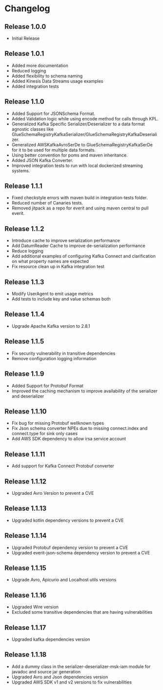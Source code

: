 # Changelog
## Release 1.0.0
* Initial Release

## Release 1.0.1
* Added more documentation
* Reduced logging
* Added flexibility to schema naming
* Added Kinesis Data Streams usage examples
* Added integration tests

## Release 1.1.0
* Added Support for JSONSchema Format.
* Added Validation logic while using encode method for calls through KPL.
* Generalized Kafka Specific Serializer/Deserializer to a data format agnostic classes like 
GlueSchemaRegistryKafkaSerializer/GlueSchemaRegistryKafkaDeserializer.
* Generalized AWSKafkaAvroSerDe to GlueSchemaRegistryKafkaSerDe for it to be used for multiple data formats.
* Using better convention for poms and maven inheritance.
* Added JSON Kafka Converter.
* Improved integration tests to run with local dockerized streaming systems.

## Release 1.1.1
* Fixed checkstyle errors with maven build in integration-tests folder.
* Reduced number of Canaries tests.
* Removed jitpack as a repo for everit and using maven central to pull everit.

## Release 1.1.2
* Introduce cache to improve serialization performance
* Add DatumReader Cache to improve de-serialization performance
* Reduce logging
* Add additional examples of configuring Kafka Connect and clarification on what property names are expected
* Fix resource clean up in Kafka integration test

## Release 1.1.3
* Modify UserAgent to emit usage metrics
* Add tests to include key and value schemas both 

## Release 1.1.4
* Upgrade Apache Kafka version to 2.8.1

## Release 1.1.5
* Fix security vulnerability in transitive dependencies
* Remove configuration logging information

## Release 1.1.9
* Added Support for Protobuf Format
* Improved the caching mechanism to improve availability of the serializer and deserializer

## Release 1.1.10
* Fix bug for missing Protobuf wellknown types
* Fix Json schema converter NPEs due to missing connect.index and connect.type for sink only cases
* Add AWS SDK dependency to allow irsa service account

## Release 1.1.11
* Add support for Kafka Connect Protobuf converter

## Release 1.1.12
* Upgraded Avro Version to prevent a CVE

## Release 1.1.13
* Upgraded kotlin dependency versions to prevent a CVE

## Release 1.1.14
* Upgraded Protobuf dependency version to prevent a CVE
* Upgraded everit-json-schema dependency version to prevent a CVE

## Release 1.1.15
* Upgrade Avro, Apicurio and Localhost utils versions

## Release 1.1.16
* Upgraded Wire version
* Excluded some transitive dependencies that are having vulnerabilities

## Release 1.1.17
* Upgraded kafka dependencies version

## Release 1.1.18
* Add a dummy class in the serializer-deserializer-msk-iam module for javadoc and source jar generation
* Upgraded Avro and Json dependencies version
* Upgraded AWS SDK v1 and v2 versions to fix vulnerabilities
